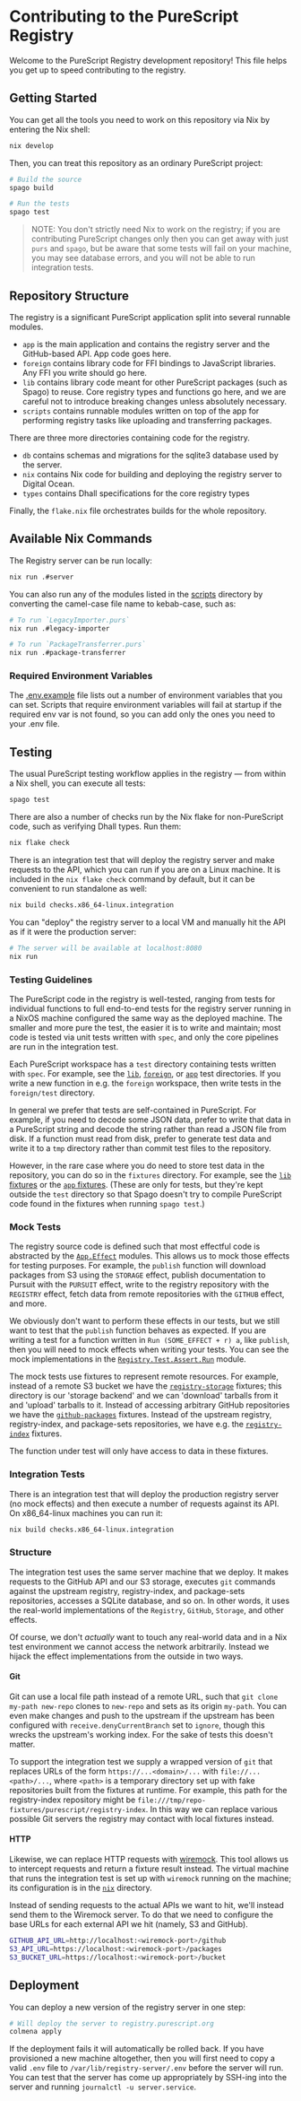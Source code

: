 # Contributing to the PureScript Registry

Welcome to the PureScript Registry development repository! This file helps you get up to speed contributing to the registry.

## Getting Started

You can get all the tools you need to work on this repository via Nix by entering the Nix shell:

```sh
nix develop
```

Then, you can treat this repository as an ordinary PureScript project:

```sh
# Build the source
spago build

# Run the tests
spago test
```

> NOTE: You don't strictly need Nix to work on the registry; if you are contributing PureScript changes only then you can get away with just `purs` and `spago`, but be aware that some tests will fail on your machine, you may see database errors, and you will not be able to run integration tests.

## Repository Structure

The registry is a significant PureScript application split into several runnable modules.

- `app` is the main application and contains the registry server and the GitHub-based API. App code goes here.
- `foreign` contains library code for FFI bindings to JavaScript libraries. Any FFI you write should go here.
- `lib` contains library code meant for other PureScript packages (such as Spago) to reuse. Core registry types and functions go here, and we are careful not to introduce breaking changes unless absolutely necessary.
- `scripts` contains runnable modules written on top of the app for performing registry tasks like uploading and transferring packages.

There are three more directories containing code for the registry.

- `db` contains schemas and migrations for the sqlite3 database used by the server.
- `nix` contains Nix code for building and deploying the registry server to Digital Ocean.
- `types` contains Dhall specifications for the core registry types

Finally, the `flake.nix` file orchestrates builds for the whole repository.

## Available Nix Commands

The Registry server can be run locally:

```sh
nix run .#server
```

You can also run any of the modules listed in the [scripts](./scripts/) directory by converting the camel-case file name to kebab-case, such as:

```sh
# To run `LegacyImporter.purs`
nix run .#legacy-importer

# To run `PackageTransferrer.purs`
nix run .#package-transferrer
```

### Required Environment Variables

The [.env.example](./.env.example) file lists out a number of environment variables that you can set. Scripts that require environment variables will fail at startup if the required env var is not found, so you can add only the ones you need to your .env file.

## Testing

The usual PureScript testing workflow applies in the registry — from within a Nix shell, you can execute all tests:

```sh
spago test
```

There are also a number of checks run by the Nix flake for non-PureScript code, such as verifying Dhall types. Run them:

```sh
nix flake check
```

There is an integration test that will deploy the registry server and make requests to the API, which you can run if you are on a Linux machine. It is included in the `nix flake check` command by default, but it can be convenient to run standalone as well:

```sh
nix build checks.x86_64-linux.integration
```

You can "deploy" the registry server to a local VM and manually hit the API as if it were the production server:

```sh
# The server will be available at localhost:8080
nix run
```

### Testing Guidelines

The PureScript code in the registry is well-tested, ranging from tests for individual functions to full end-to-end tests for the registry server running in a NixOS machine configured the same way as the deployed machine. The smaller and more pure the test, the easier it is to write and maintain; most code is tested via unit tests written with `spec`, and only the core pipelines are run in the integration test.

Each PureScript workspace has a `test` directory containing tests written with `spec`. For example, see the [`lib`](./lib/test/), [`foreign`](./foreign/test/), or [`app`](./app/test/) test directories. If you write a new function in e.g. the `foreign` workspace, then write tests in the `foreign/test` directory.

In general we prefer that tests are self-contained in PureScript. For example, if you need to decode some JSON data, prefer to write that data in a PureScript string and decode the string rather than read a JSON file from disk. If a function must read from disk, prefer to generate test data and write it to a `tmp` directory rather than commit test files to the repository.

However, in the rare case where you do need to store test data in the repository, you can do so in the `fixtures` directory. For example, see the [`lib` fixtures](./lib/fixtures/) or the [`app` fixtures](./app/fixtures/). (These are only for tests, but they're kept outside the `test` directory so that Spago doesn't try to compile PureScript code found in the fixtures when running `spago test`.)

### Mock Tests

The registry source code is defined such that most effectful code is abstracted by the [`App.Effect`](./app/src/App/Effect) modules. This allows us to mock those effects for testing purposes. For example, the `publish` function will download packages from S3 using the `STORAGE` effect, publish documentation to Pursuit with the `PURSUIT` effect, write to the registry repository with the `REGISTRY` effect, fetch data from remote repositories with the `GITHUB` effect, and more.

We obviously don't want to perform these effects in our tests, but we still want to test that the `publish` function behaves as expected. If you are writing a test for a function written in `Run (SOME_EFFECT + r) a`, like `publish`, then you will need to mock effects when writing your tests. You can see the mock implementations in the [`Registry.Test.Assert.Run`](./app/test/Test/Assert/Run.purs) module.

The mock tests use fixtures to represent remote resources. For example, instead of a remote S3 bucket we have the [`registry-storage`](./app/fixtures/registry-storage/) fixtures; this directory is our 'storage backend' and we can 'download' tarballs from it and 'upload' tarballs to it. Instead of accessing arbitrary GitHub repositories we have the [`github-packages`](./app/fixtures/github-packages/) fixtures. Instead of the upstream registry, registry-index, and package-sets repositories, we have e.g. the [`registry-index`](./app/fixtures/registry-index) fixtures.

The function under test will only have access to data in these fixtures.

### Integration Tests

There is an integration test that will deploy the production registry server (no mock effects) and then execute a number of requests against its API. On x86_64-linux machines you can run it:

```sh
nix build checks.x86_64-linux.integration
```

### Structure

The integration test uses the same server machine that we deploy. It makes requests to the GitHub API and our S3 storage, executes `git` commands against the upstream registry, registry-index, and package-sets repositories, accesses a SQLite database, and so on. In other words, it uses the real-world implementations of the `Registry`, `GitHub`, `Storage`, and other effects.

Of course, we don't _actually_ want to touch any real-world data and in a Nix test environment we cannot access the network arbitrarily. Instead we hijack the effect implementations from the outside in two ways.

#### Git

Git can use a local file path instead of a remote URL, such that `git clone my-path new-repo` clones to `new-repo` and sets as its origin `my-path`. You can even make changes and push to the upstream if the upstream has been configured with `receive.denyCurrentBranch` set to `ignore`, though this wrecks the upstream's working index. For the sake of tests this doesn't matter.

To support the integration test we supply a wrapped version of `git` that replaces URLs of the form `https://...<domain>/...` with `file://...<path>/...`, where `<path>` is a temporary directory set up with fake repositories built from the fixtures at runtime. For example, this path for the registry-index repository might be `file:///tmp/repo-fixtures/purescript/registry-index`. In this way we can replace various possible Git servers the registry may contact with local fixtures instead.

#### HTTP

Likewise, we can replace HTTP requests with [wiremock](https://wiremock.org). This tool allows us to intercept requests and return a fixture result instead. The virtual machine that runs the integration test is set up with `wiremock` running on the machine; its configuration is in the [`nix`](./nix) directory.

Instead of sending requests to the actual APIs we want to hit, we'll instead send them to the Wiremock server. To do that we need to configure the base URLs for each external API we hit (namely, S3 and GitHub).

```sh
GITHUB_API_URL=http://localhost:<wiremock-port>/github
S3_API_URL=https://localhost:<wiremock-port>/packages
S3_BUCKET_URL=https://localhost:<wiremock-port>/bucket
```

## Deployment

You can deploy a new version of the registry server in one step:

```sh
# Will deploy the server to registry.purescript.org
colmena apply
```

If the deployment fails it will automatically be rolled back. If you have provisioned a new machine altogether, then you will first need to copy a valid `.env` file to `/var/lib/registry-server/.env` before the server will run. You can test that the server has come up appropriately by SSH-ing into the server and running `journalctl -u server.service`.

